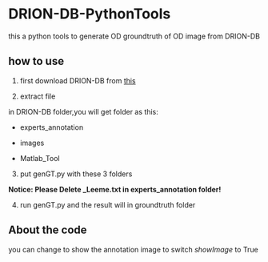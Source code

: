 # DRION-DB-PythonTools
this a python tools to generate OD groundtruth of OD image from DRION-DB

## how to use
1. first download DRION-DB from [this][1]

2. extract file

in DRION-DB folder,you will get folder as this:

* experts_annotation

* images

* Matlab_Tool

3. put genGT.py with these 3 folders

**Notice: Please Delete _Leeme.txt in experts_annotation folder!**

4. run genGT.py and the result will in groundtruth folder

## About the code
you can change to show the annotation image to switch *showImage* to True



[1]: http://www.ia.uned.es/~ejcarmona/DRIONS-DB/BD/DRIONS-DB.rar
